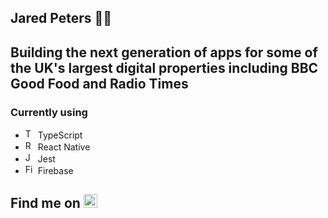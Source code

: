 ## Jared Peters 👋🏼

## Building the next generation of apps for some of the UK's largest digital properties including BBC Good Food and Radio Times

### Currently using
- <img src="https://cdn.jsdelivr.net/gh/devicons/devicon/icons/typescript/typescript-original.svg" width="16" alt="TS" /> TypeScript
- <img src="https://cdn.jsdelivr.net/gh/devicons/devicon/icons/react/react-original.svg" width="16" alt="React Native" /> React Native
- <img src="https://cdn.jsdelivr.net/gh/devicons/devicon/icons/jest/jest-plain.svg" width="16" alt="Jest" /> Jest
- <img src="https://cdn.jsdelivr.net/gh/devicons/devicon/icons/firebase/firebase-plain.svg" width="16" alt="Firebase" /> Firebase

## Find me on [<img src="https://cdn.jsdelivr.net/gh/devicons/devicon/icons/linkedin/linkedin-original.svg" width="22" alt="LinkedIn" />](https://www.linkedin.com/in/jared-peters/)
          
